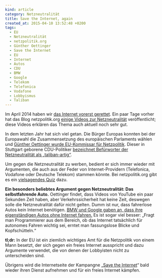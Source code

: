 ```yaml
---
kind: article
category: Netzneutralität
title: Save the Internet, again
created_at: 2015-04-10 13:52:48 +0200
tags:
  - EU
  - Netzneutralität
  - netzpolitik.org
  - Günther Oettinger
  - Save the Internet
  - EU
  - Internet
  - Autos
  - CDU
  - BMW
  - Google
  - Telekom
  - Telefonica
  - Vodafone
  - Lobbyismus
  - Taliban
---
```


Im April 2014 haben wir [das Internet vorerst gerettet][2014-029]. Ein paar
Tage vorher hat das Blog netzpolitik.org [einige Videos zur
Netzneutralität][videos] veröffentlicht; diese Videos erklären das Thema auch
aktuell noch sehr gut.

In dem letzten Jahr hat sich viel getan. Die Bürger Europas konnten bei der
Europawahl die Zusammensetzung des europäischen Parlaments wählen und [Günther
Oettinger wurde EU-Kommissar für Netzpolitik][eu-kommission]. Dieser in
Stuttgart geborene CDU-Politiker [bezeichnet Befürworter der Netzneutralität
als „taliban-artig“][taliban].

Um gegen die Netzneutralität zu werben, bedient er sich immer wieder mit
Argumenten, die auch aus der Feder von Internet-Providern (Telefonica, Vodafone
oder Deutsche Telekom) stammen könnte. Bei netzpolitik.org gibt es ein
[vielsagendes Quiz][quiz] dazu.

**Ein besonders beliebtes Argument gegen Netzneutralität: Das selbstfahrende
Auto.** Oettinger findet, dass Videos von YouTube ein paar Sekunden Zeit haben,
aber Verkehrssicherheit hat keine Zeit, deswegen solle die Netzneutralität
dafür nicht gelten. Dumm ist nur, dass fahrerlose Autos kein Internet
benötigen. [BMW und Google gaben an, dass ihre eigenständigen Autos ohne
Internet fahren.][nonet] Es ist sogar viel besser: „Fragt man Programmierer aus
dem Bereich, ob das Internet tatsächlich für autonomes Fahren wichtig sei,
erntet man fassungslose Blicke und Kopfschütteln.“

**tl;dr:** In der EU ist ein ziemlich wichtiges Amt für die Netzpolitik von
einem Mann besetzt, der sich gegen ein freies Internet ausspricht und dazu
Argumente verwendet, die von denen der Lobbyisten nicht zu unterscheiden sind.

Übrigens wird die Internetseite der Kampangne „[Save the Internet][]“ bald
wieder ihren Dienst aufnehmen und für ein freies Internet kämpfen.


[2014-029]: /2014/saved-the-internet/

[videos]: https://netzpolitik.org/2014/videos-erklaeren-die-debatte-um-netzneutralitaet/

[eu-kommission]: https://netzpolitik.org/2014/designierte-eu-kommissare-bestaetigt-oettinger-wird-das-digitale-begleiten/

[taliban]: https://netzpolitik.org/2015/guenther-oettinger-netzneutralitaet-toetet-befuerworter-sind-taliban-artig/

[quiz]: https://netzpolitik.org/2015/das-grosse-quiz-wir-sind-fuer-netzneutralitaet-aber-planen-die-abschaffung/

[nonet]: http://www.golem.de/news/netzneutralitaet-autonome-autos-brauchen-netz-und-mikrochips-sind-knusprig-1503-113137.html

[save the internet]: https://savetheinternet.eu/
